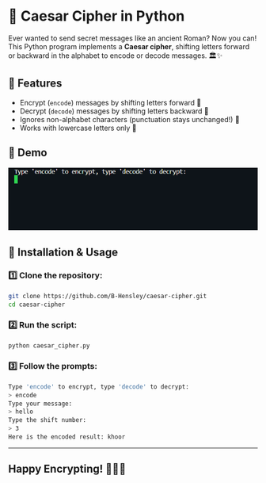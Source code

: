 # 🔐 Caesar Cipher in Python

Ever wanted to send secret messages like an ancient Roman? Now you can! This Python program implements a **Caesar cipher**, shifting letters forward or backward in the alphabet to encode or decode messages. 🏛️✨

## 🚀 Features
- Encrypt (`encode`) messages by shifting letters forward 🔢
- Decrypt (`decode`) messages by shifting letters backward 🔄
- Ignores non-alphabet characters (punctuation stays unchanged!) 🎯
- Works with lowercase letters only 🔡

## 🎥 Demo
![Caesar Cipher Demo](https://github.com/B-Hensley/caesar-cipher/blob/main/caesar-cipher-playing.gif?raw=true)

## 📜 Installation & Usage
### 1️⃣ Clone the repository:
```sh
git clone https://github.com/B-Hensley/caesar-cipher.git
cd caesar-cipher
```
### 2️⃣ Run the script:
```sh
python caesar_cipher.py
```
### 3️⃣ Follow the prompts:
```sh
Type 'encode' to encrypt, type 'decode' to decrypt:
> encode
Type your message:
> hello
Type the shift number:
> 3
Here is the encoded result: khoor
```
---
## Happy Encrypting!  🕵️‍♂️✨
